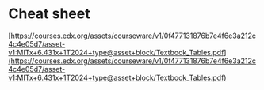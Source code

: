 # Cheat sheet

[https://courses.edx.org/assets/courseware/v1/0f477131876b7e4f6e3a212c4c4e05d7/asset-v1:MITx+6.431x+1T2024+type@asset+block/Textbook_Tables.pdf](https://courses.edx.org/assets/courseware/v1/0f477131876b7e4f6e3a212c4c4e05d7/asset-v1:MITx+6.431x+1T2024+type@asset+block/Textbook_Tables.pdf)